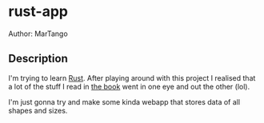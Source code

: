 # rust-app
Author: MarTango

## Description

I'm trying to learn [Rust](https://www.rust-lang.org). After playing
around with this project I realised that a lot of the stuff I read in
[the book](https://doc.rust-lang.org/book/) went in one eye and out
the other (lol).

I'm just gonna try and make some kinda webapp that stores data of all
shapes and sizes.
